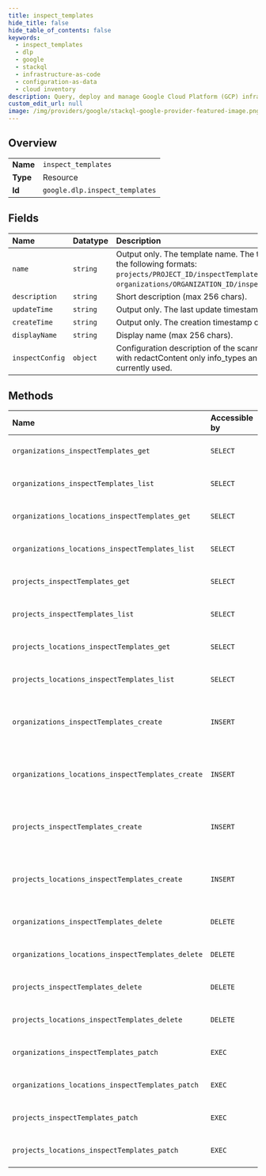 ```yaml
---
title: inspect_templates
hide_title: false
hide_table_of_contents: false
keywords:
  - inspect_templates
  - dlp
  - google    
  - stackql
  - infrastructure-as-code
  - configuration-as-data
  - cloud inventory
description: Query, deploy and manage Google Cloud Platform (GCP) infrastructure and resources using SQL
custom_edit_url: null
image: /img/providers/google/stackql-google-provider-featured-image.png
---
```

  
    

## Overview
<table><tbody>
<tr><td><b>Name</b></td><td><code>inspect_templates</code></td></tr>
<tr><td><b>Type</b></td><td>Resource</td></tr>
<tr><td><b>Id</b></td><td><code>google.dlp.inspect_templates</code></td></tr>
</tbody></table>

## Fields
| Name | Datatype | Description |
|:-----|:---------|:------------|
| `name` | `string` | Output only. The template name. The template will have one of the following formats: `projects/PROJECT_ID/inspectTemplates/TEMPLATE_ID` OR `organizations/ORGANIZATION_ID/inspectTemplates/TEMPLATE_ID`; |
| `description` | `string` | Short description (max 256 chars). |
| `updateTime` | `string` | Output only. The last update timestamp of an inspectTemplate. |
| `createTime` | `string` | Output only. The creation timestamp of an inspectTemplate. |
| `displayName` | `string` | Display name (max 256 chars). |
| `inspectConfig` | `object` | Configuration description of the scanning process. When used with redactContent only info_types and min_likelihood are currently used. |
## Methods
| Name | Accessible by | Required Params | Description |
|:-----|:--------------|:----------------|:------------|
| `organizations_inspectTemplates_get` | `SELECT` | `inspectTemplatesId, organizationsId` | Gets an InspectTemplate. See https://cloud.google.com/dlp/docs/creating-templates to learn more. |
| `organizations_inspectTemplates_list` | `SELECT` | `organizationsId` | Lists InspectTemplates. See https://cloud.google.com/dlp/docs/creating-templates to learn more. |
| `organizations_locations_inspectTemplates_get` | `SELECT` | `inspectTemplatesId, locationsId, organizationsId` | Gets an InspectTemplate. See https://cloud.google.com/dlp/docs/creating-templates to learn more. |
| `organizations_locations_inspectTemplates_list` | `SELECT` | `locationsId, organizationsId` | Lists InspectTemplates. See https://cloud.google.com/dlp/docs/creating-templates to learn more. |
| `projects_inspectTemplates_get` | `SELECT` | `inspectTemplatesId, projectsId` | Gets an InspectTemplate. See https://cloud.google.com/dlp/docs/creating-templates to learn more. |
| `projects_inspectTemplates_list` | `SELECT` | `projectsId` | Lists InspectTemplates. See https://cloud.google.com/dlp/docs/creating-templates to learn more. |
| `projects_locations_inspectTemplates_get` | `SELECT` | `inspectTemplatesId, locationsId, projectsId` | Gets an InspectTemplate. See https://cloud.google.com/dlp/docs/creating-templates to learn more. |
| `projects_locations_inspectTemplates_list` | `SELECT` | `locationsId, projectsId` | Lists InspectTemplates. See https://cloud.google.com/dlp/docs/creating-templates to learn more. |
| `organizations_inspectTemplates_create` | `INSERT` | `organizationsId` | Creates an InspectTemplate for reusing frequently used configuration for inspecting content, images, and storage. See https://cloud.google.com/dlp/docs/creating-templates to learn more. |
| `organizations_locations_inspectTemplates_create` | `INSERT` | `locationsId, organizationsId` | Creates an InspectTemplate for reusing frequently used configuration for inspecting content, images, and storage. See https://cloud.google.com/dlp/docs/creating-templates to learn more. |
| `projects_inspectTemplates_create` | `INSERT` | `projectsId` | Creates an InspectTemplate for reusing frequently used configuration for inspecting content, images, and storage. See https://cloud.google.com/dlp/docs/creating-templates to learn more. |
| `projects_locations_inspectTemplates_create` | `INSERT` | `locationsId, projectsId` | Creates an InspectTemplate for reusing frequently used configuration for inspecting content, images, and storage. See https://cloud.google.com/dlp/docs/creating-templates to learn more. |
| `organizations_inspectTemplates_delete` | `DELETE` | `inspectTemplatesId, organizationsId` | Deletes an InspectTemplate. See https://cloud.google.com/dlp/docs/creating-templates to learn more. |
| `organizations_locations_inspectTemplates_delete` | `DELETE` | `inspectTemplatesId, locationsId, organizationsId` | Deletes an InspectTemplate. See https://cloud.google.com/dlp/docs/creating-templates to learn more. |
| `projects_inspectTemplates_delete` | `DELETE` | `inspectTemplatesId, projectsId` | Deletes an InspectTemplate. See https://cloud.google.com/dlp/docs/creating-templates to learn more. |
| `projects_locations_inspectTemplates_delete` | `DELETE` | `inspectTemplatesId, locationsId, projectsId` | Deletes an InspectTemplate. See https://cloud.google.com/dlp/docs/creating-templates to learn more. |
| `organizations_inspectTemplates_patch` | `EXEC` | `inspectTemplatesId, organizationsId` | Updates the InspectTemplate. See https://cloud.google.com/dlp/docs/creating-templates to learn more. |
| `organizations_locations_inspectTemplates_patch` | `EXEC` | `inspectTemplatesId, locationsId, organizationsId` | Updates the InspectTemplate. See https://cloud.google.com/dlp/docs/creating-templates to learn more. |
| `projects_inspectTemplates_patch` | `EXEC` | `inspectTemplatesId, projectsId` | Updates the InspectTemplate. See https://cloud.google.com/dlp/docs/creating-templates to learn more. |
| `projects_locations_inspectTemplates_patch` | `EXEC` | `inspectTemplatesId, locationsId, projectsId` | Updates the InspectTemplate. See https://cloud.google.com/dlp/docs/creating-templates to learn more. |
